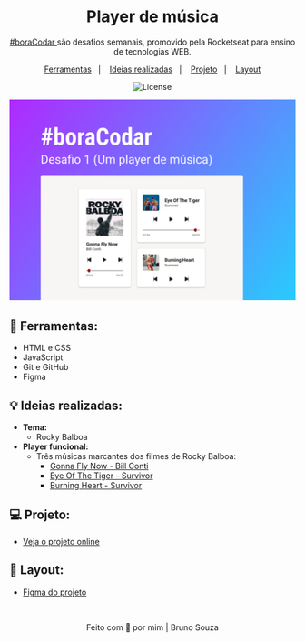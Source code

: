 <h1 align="center">
    Player de música 
</h1>

<p align="center">
    <a href="https://www.rocketseat.com.br/boracodar?utm_content=descricao-boracodar_desafio01&utm_term=boracodar&utm_medium=organic&utm_source=youtube&utm_campaign=lead">#boraCodar </a> são desafios semanais, promovido pela Rocketseat para ensino de tecnologias WEB.
</p>

<p align="center">
  <a href="#tecnologias">Ferramentas</a>&nbsp;&nbsp;&nbsp;|&nbsp;&nbsp;&nbsp;
  <a href="#ideias">Ideias realizadas</a>&nbsp;&nbsp;&nbsp;|&nbsp;&nbsp;&nbsp;
  <a href="#projeto">Projeto</a>&nbsp;&nbsp;&nbsp;|&nbsp;&nbsp;&nbsp;
  <a href="#layout">Layout</a>
</p>

<p align="center">
  <img alt="License" src="https://img.shields.io/static/v1?label=license&message=MIT&color=49AA26&labelColor=000000">
</p>

<p align="center">
  <img alt="Music PLayer Preview" src=".github/musicPlayer.png">
</p>

<h2 id="tecnologias">🔧 <b>Ferramentas:</b></h2>

- HTML e CSS
- JavaScript
- Git e GitHub
- Figma

<h2 id="ideias">💡 <b>Ideias realizadas:</b></h2>

- **Tema:** 
    - Rocky Balboa
- **Player funcional:** 
    - Três músicas marcantes dos filmes de Rocky Balboa:
        - [Gonna Fly Now - Bill Conti](https://www.letras.mus.br/rocky-soundtrack/442653/traducao.html)
        - [Eye Of The Tiger - Survivor](https://www.letras.mus.br/survivor/132579/)
        - [Burning Heart - Survivor](https://www.letras.mus.br/survivor/39269/)

<h2 id="projeto">💻 <b>Projeto:</b></h2>

- [Veja o projeto online](https://rockymusicplayer.netlify.app/)

<h2 id="layout">🎨 <b>Layout:</b></h2>

- [Figma do projeto](https://www.figma.com/community/file/1195050524500542670/%23boraCodar---Desafio-1)

<br>

<p align="center">
  Feito com 💜 por mim | Bruno Souza
</p>
